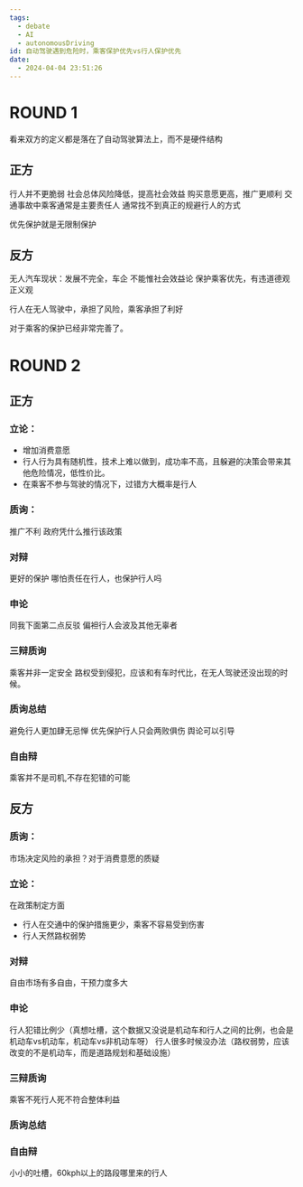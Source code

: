 ```yaml
---
tags:
  - debate
  - AI
  - autonomousDriving
id: 自动驾驶遇到危险时，乘客保护优先vs行人保护优先
date:
  - 2024-04-04 23:51:26
---
```

# ROUND 1

看来双方的定义都是落在了自动驾驶算法上，而不是硬件结构
## 正方

行人并不更脆弱
社会总体风险降低，提高社会效益
购买意愿更高，推广更顺利
交通事故中乘客通常是主要责任人
通常找不到真正的规避行人的方式

优先保护就是无限制保护
## 反方

无人汽车现状：发展不完全，车企
不能惟社会效益论
保护乘客优先，有违道德观正义观

行人在无人驾驶中，承担了风险，乘客承担了利好

对于乘客的保护已经非常完善了。

# ROUND 2
## 正方
### 立论：
- 增加消费意愿
- 行人行为具有随机性，技术上难以做到，成功率不高，且躲避的决策会带来其他危险情况，低性价比。
- 在乘客不参与驾驶的情况下，过错方大概率是行人

### 质询：
推广不利
政府凭什么推行该政策

### 对辩
更好的保护
哪怕责任在行人，也保护行人吗

### 申论
同我下面第二点反驳
偏袒行人会波及其他无辜者

### 三辩质询
乘客并非一定安全
路权受到侵犯，应该和有车时代比，在无人驾驶还没出现的时候。

### 质询总结
避免行人更加肆无忌惮
优先保护行人只会两败俱伤
舆论可以引导

### 自由辩
乘客并不是司机,不存在犯错的可能

## 反方
### 质询：
市场决定风险的承担？对于消费意愿的质疑

### 立论：
在政策制定方面
- 行人在交通中的保护措施更少，乘客不容易受到伤害
- 行人天然路权弱势

### 对辩
自由市场有多自由，干预力度多大

### 申论
行人犯错比例少（真想吐槽，这个数据又没说是机动车和行人之间的比例，也会是机动车vs机动车，机动车vs非机动车呀）
行人很多时候没办法（路权弱势，应该改变的不是机动车，而是道路规划和基础设施）

### 三辩质询
乘客不死行人死不符合整体利益

### 质询总结

### 自由辩
小小的吐槽，60kph以上的路段哪里来的行人
